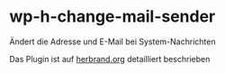 # wp-h-change-mail-sender
Ändert die Adresse und E-Mail bei System-Nachrichten

Das Plugin ist auf <a href="https://herbrand.org/wordpress/eigene-plugins/wp-h-change-mail-sender/" target="_blank">herbrand.org</a> detailliert beschrieben
